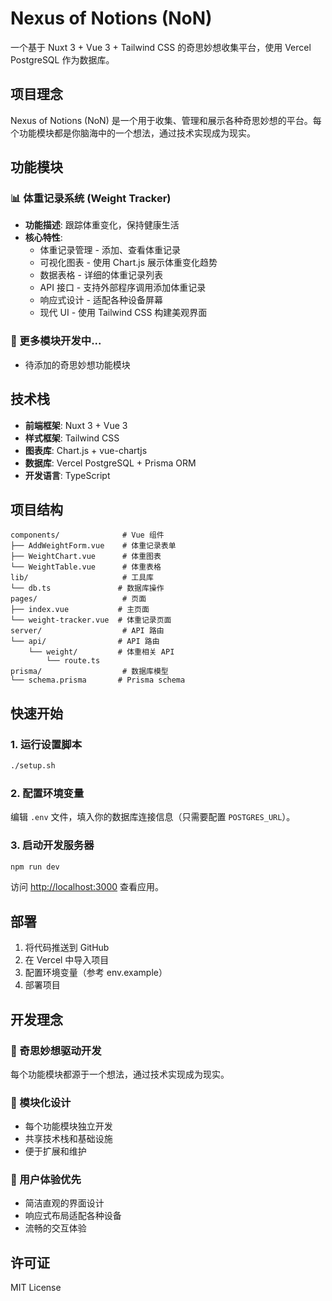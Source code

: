 # Nexus of Notions (NoN)

一个基于 Nuxt 3 + Vue 3 + Tailwind CSS 的奇思妙想收集平台，使用 Vercel PostgreSQL 作为数据库。

## 项目理念

Nexus of Notions (NoN) 是一个用于收集、管理和展示各种奇思妙想的平台。每个功能模块都是你脑海中的一个想法，通过技术实现成为现实。

## 功能模块

### 📊 体重记录系统 (Weight Tracker)
- **功能描述**: 跟踪体重变化，保持健康生活
- **核心特性**: 
  - 体重记录管理 - 添加、查看体重记录
  - 可视化图表 - 使用 Chart.js 展示体重变化趋势
  - 数据表格 - 详细的体重记录列表
  - API 接口 - 支持外部程序调用添加体重记录
  - 响应式设计 - 适配各种设备屏幕
  - 现代 UI - 使用 Tailwind CSS 构建美观界面

### 🚀 更多模块开发中...
- 待添加的奇思妙想功能模块

## 技术栈

- **前端框架**: Nuxt 3 + Vue 3
- **样式框架**: Tailwind CSS
- **图表库**: Chart.js + vue-chartjs
- **数据库**: Vercel PostgreSQL + Prisma ORM
- **开发语言**: TypeScript

## 项目结构

```
components/              # Vue 组件
├── AddWeightForm.vue    # 体重记录表单
├── WeightChart.vue      # 体重图表
└── WeightTable.vue      # 体重表格
lib/                     # 工具库
└── db.ts               # 数据库操作
pages/                   # 页面
├── index.vue           # 主页面
└── weight-tracker.vue  # 体重记录页面
server/                  # API 路由
└── api/                # API 路由
    └── weight/         # 体重相关 API
        └── route.ts
prisma/                  # 数据库模型
└── schema.prisma       # Prisma schema
```

## 快速开始

### 1. 运行设置脚本

```bash
./setup.sh
```

### 2. 配置环境变量

编辑 `.env` 文件，填入你的数据库连接信息（只需要配置 `POSTGRES_URL`）。

### 3. 启动开发服务器

```bash
npm run dev
```

访问 [http://localhost:3000](http://localhost:3000) 查看应用。

## 部署

1. 将代码推送到 GitHub
2. 在 Vercel 中导入项目
3. 配置环境变量（参考 env.example）
4. 部署项目

## 开发理念

### 🧠 奇思妙想驱动开发
每个功能模块都源于一个想法，通过技术实现成为现实。

### 🔧 模块化设计
- 每个功能模块独立开发
- 共享技术栈和基础设施
- 便于扩展和维护

### 🎨 用户体验优先
- 简洁直观的界面设计
- 响应式布局适配各种设备
- 流畅的交互体验

## 许可证

MIT License